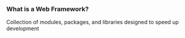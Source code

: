 ### What is a Web Framework?
Collection of modules, packages, and libraries designed to speed up development